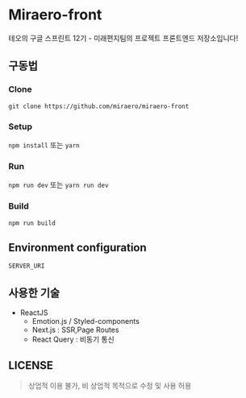 # Miraero-front

테오의 구글 스프린트 12기 - 미래편지팀의 프로젝트 프론트엔드 저장소입니다!

## 구동법   

### Clone

`git clone https://github.com/miraero/miraero-front`

### Setup

`npm install` 또는 `yarn`

### Run

`npm run dev` 또는 `yarn run dev`

### Build

`npm run build`

## Environment configuration

```
SERVER_URI
```

## 사용한 기술

-   ReactJS
    -   Emotion.js / Styled-components
    -   Next.js : SSR,Page Routes
    -   React Query : 비동기 통신

## LICENSE

> 상업적 이용 불가, 비 상업적 목적으로 수정 및 사용 허용
